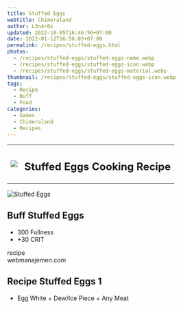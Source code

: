 ```yaml
---
title: Stuffed Eggs
webtitle: Chimeraland
author: L3n4r0x
updated: 2022-10-05T16:46:56+07:00
date: 2022-01-12T16:56:03+07:00
permalink: /recipes/stuffed-eggs.html
photos:
  - /recipes/stuffed-eggs/stuffed-eggs-name.webp
  - /recipes/stuffed-eggs/stuffed-eggs-icon.webp
  - /recipes/stuffed-eggs/stuffed-eggs-material.webp
thumbnail: /recipes/stuffed-eggs/stuffed-eggs-icon.webp
tags:
  - Recipe
  - Buff
  - Food
categories:
  - Games
  - Chimeraland
  - Recipes
---
```


<section id="bootstrap-wrapper"><link rel="stylesheet" href="https://cdn.statically.io/gh/dimaslanjaka/Web-Manajemen/40ac3225/css/bootstrap-4.5-wrapper.css"/><div class="row mb-2"><div class="col-md-12 mb-2"><table class="table" id="post-info"><tbody><tr><td><img class="d-inline-block me-2" src="/chimeraland/recipes/stuffed-eggs/stuffed-eggs-icon.webp" width="auto" height="auto"/></td><td><h1 class="fs-5">Stuffed Eggs Cooking Recipe</h1></td></tr></tbody></table></div></div><div class="card mb-2"><div class="row g-0"><div class="col-sm-4 position-relative mb-2"><img src="/chimeraland/recipes/stuffed-eggs/stuffed-eggs-material.webp" class="card-img fit-cover w-100 h-100" alt="Stuffed Eggs" data-fancybox="true"/></div><div class="col-sm-8 mb-2"><div class="card-body"><h2 class="card-title fs-5">Buff Stuffed Eggs</h2><div class="card-text"><ul><li>300 Fullness</li><li>+30 CRIT</li></ul></div><span class="badge rounded-pill bg-dark">recipe</span></div><div class="card-footer text-end text-muted">webmanajemen.com</div></div></div></div><div class="row mb-2"><div class="col-12 col-lg-6 recipe-item mb-2"><div class="card"><div class="card-body"><h2 class="card-title fs-5">Recipe Stuffed Eggs 1</h2><div class="card-text"><ul><li>Egg White<span> + </span>Dew/Ice Piece<span> + </span>Any Meat</li></ul></div></div></div></div></div></section>